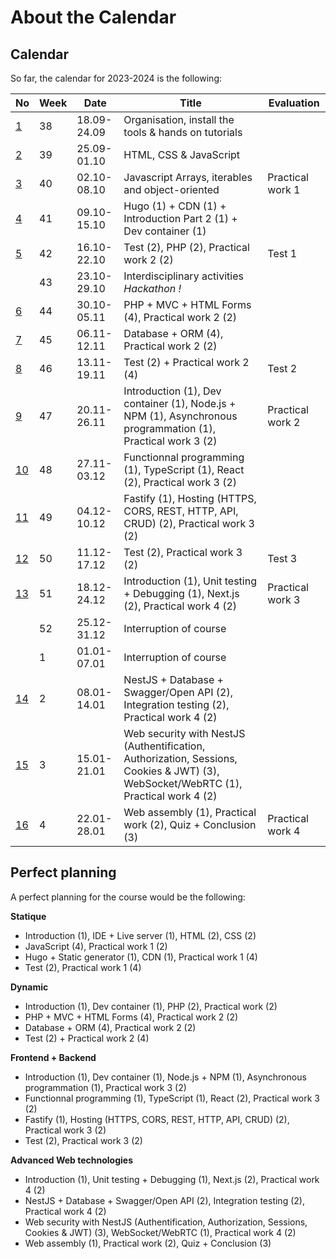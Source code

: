 # About the Calendar

## Calendar

So far, the calendar for 2023-2024 is the following:

| No | Week | Date        | Title                                                                                                                               | Evaluation       |
|----|------|-------------|-------------------------------------------------------------------------------------------------------------------------------------|------------------|
| [1](../weeks/week-1.md)  | 38   | 18.09-24.09 | Organisation, install the tools & hands on tutorials                                                                                |                  |
| [2](../weeks/week-2.md)  | 39   | 25.09-01.10 | HTML, CSS & JavaScript                                                                                                              |                  |
| [3](../weeks/week-3.md)  | 40   | 02.10-08.10 | Javascript Arrays, iterables and object-oriented                                                                                    | Practical work 1 |
| [4](../weeks/week-4.md)  | 41   | 09.10-15.10 | Hugo (1) + CDN (1) + Introduction Part 2 (1) + Dev container (1)                                                                    |                  |
| [5](../weeks/week-5.md)  | 42   | 16.10-22.10 | Test (2), PHP (2), Practical work 2 (2)                                                                                             | Test 1           |
|    | 43   | 23.10-29.10 | Interdisciplinary activities *Hackathon !*                                                                                          |                  |
| [6](--/weeks/week-6.md)  | 44   | 30.10-05.11 | PHP + MVC + HTML Forms (4), Practical work 2 (2)                                                                                    |                  |
| [7](--/weeks/week-7.md)  | 45   | 06.11-12.11 | Database + ORM (4), Practical work 2 (2)                                                                                            |                  |
| [8](--/weeks/week-8.md)  | 46   | 13.11-19.11 | Test (2) + Practical work 2 (4)                                                                                                     | Test 2           |
| [9](--/weeks/week-9.md)  | 47   | 20.11-26.11 | Introduction (1), Dev container (1), Node.js + NPM (1), Asynchronous programmation (1), Practical work 3 (2)                        | Practical work 2 |
| [10](--/weeks/week-10.md) | 48   | 27.11-03.12 | Functionnal programming (1), TypeScript (1), React (2), Practical work 3 (2)                                                        |                  |
| [11](--/weeks/week-11.md) | 49   | 04.12-10.12 | Fastify (1), Hosting (HTTPS, CORS, REST, HTTP, API, CRUD) (2), Practical work 3 (2)                                                 |                  |
| [12](--/weeks/week-12.md) | 50   | 11.12-17.12 | Test (2), Practical work 3 (2)                                                                                                      | Test 3           |
| [13](--/weeks/week-13.md) | 51   | 18.12-24.12 | Introduction (1), Unit testing + Debugging (1), Next.js (2), Practical work 4 (2)                                                   | Practical work 3 |
|    | 52   | 25.12-31.12 | Interruption of course                                                                                                              |                  |
|    | 1    | 01.01-07.01 | Interruption of course                                                                                                              |                  |
| [14](../weeks/week-14.md) | 2    | 08.01-14.01 | NestJS + Database + Swagger/Open API (2), Integration testing (2), Practical work 4 (2)                                             |                  |
| [15](../weeks/week-15.md) | 3    | 15.01-21.01 | Web security with NestJS (Authentification, Authorization, Sessions, Cookies & JWT) (3), WebSocket/WebRTC (1), Practical work 4 (2) |                  |
| [16](../weeks/week-16.md) | 4    | 22.01-28.01 | Web assembly (1), Practical work (2), Quiz + Conclusion (3)                                                                         | Practical work 4 |

## Perfect planning

A perfect planning for the course would be the following:

**Statique**
- Introduction (1), IDE + Live server (1), HTML (2), CSS (2)
- JavaScript (4), Practical work 1 (2)
- Hugo + Static generator (1), CDN (1), Practical work 1 (4)
- Test (2), Practical work 1 (4)

**Dynamic**
- Introduction (1), Dev container (1), PHP (2), Practical work (2)
- PHP + MVC + HTML Forms (4), Practical work 2 (2)
- Database + ORM (4), Practical work 2 (2)
- Test (2) + Practical work 2 (4)

**Frontend + Backend**
- Introduction (1), Dev container (1), Node.js + NPM (1), Asynchronous programmation (1), Practical work 3 (2)
- Functionnal programming (1), TypeScript (1), React (2), Practical work 3 (2)
- Fastify (1), Hosting (HTTPS, CORS, REST, HTTP, API, CRUD) (2), Practical work 3 (2)
- Test (2), Practical work 3 (2)

**Advanced Web technologies**
- Introduction (1), Unit testing + Debugging (1), Next.js (2), Practical work 4 (2)
- NestJS + Database + Swagger/Open API (2), Integration testing (2), Practical work 4 (2)
- Web security with NestJS (Authentification, Authorization, Sessions, Cookies & JWT) (3), WebSocket/WebRTC (1), Practical work 4 (2)
- Web assembly (1), Practical work (2), Quiz + Conclusion (3)
